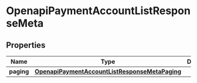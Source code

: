 

# OpenapiPaymentAccountListResponseMeta


## Properties

| Name | Type | Description | Notes |
|------------ | ------------- | ------------- | -------------|
|**paging** | [**OpenapiPaymentAccountListResponseMetaPaging**](OpenapiPaymentAccountListResponseMetaPaging.md) |  |  [optional] |



